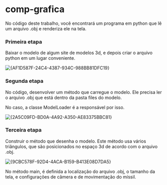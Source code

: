 # comp-grafica

No código deste trabalho, você encontrará um programa em python que lê um arquivo .obj e renderiza ele na tela.

### Primeira etapa ###
Baixar o modelo de algum site de modelos 3d, e depois criar o arquivo python em um lugar conveniente.

![{AF1D587F-24C4-4387-934C-988BB81DFC19}](https://github.com/user-attachments/assets/cc876596-826e-4867-970c-ad43e308b878)

### Segunda etapa ###
No código, desenvolver um método que carregue o modelo. Ele precisa ler o arquivo .obj que está dentro da pasta files do modelo.

No caso, a classe ModelLoader é a responsável por isso.

![{2A5C09FD-BD0A-4A92-A350-AE83375BBC81}](https://github.com/user-attachments/assets/e5aaae1f-e8f8-4390-8bcf-86e2d23c1d63)

### Terceira etapa ###
Construir o método que desenha o modelo.
Este método usa vários triângulos, que são posicionados no espaço 3d de acordo com o arquivo .obj.

![{9CBC578F-92D4-4ACA-B159-B413E08D7DA5}](https://github.com/user-attachments/assets/548bccb7-0b33-4d9a-9246-29d0acfc0ee1)

No método main, é definida a localização do arquivo .obj, o tamanho da tela, e configurações de câmera e de movimentação do míssil.
